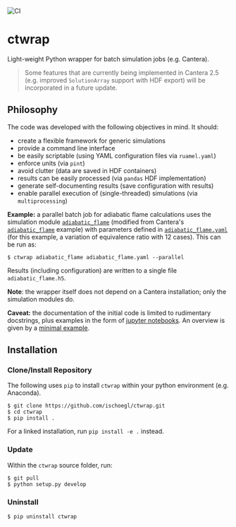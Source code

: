 ![CI](https://github.com/microcombustion/ctwrap/workflows/CI/badge.svg)

# ctwrap

Light-weight Python wrapper for batch simulation jobs (e.g. Cantera).

> Some features that are currently being implemented in Cantera 2.5 (e.g. improved `SolutionArray` support with HDF export) will be incorporated in a future update. 

## Philosophy

The code was developed with the following objectives in mind. It should:

 * create a flexible framework for generic simulations
 * provide a command line interface
 * be easily scriptable (using YAML configuration files via `ruamel.yaml`)
 * enforce units (via `pint`)
 * avoid clutter (data are saved in HDF containers)
 * results can be easily processed (via `pandas` HDF implementation)
 * generate self-documenting results (save configuration with results)
 * enable parallel execution of (single-threaded) simulations (via `multiprocessing`)

__Example:__ a parallel batch job for adiabatic flame calculations uses the simulation module [`adiabatic_flame`](ctwrap/modules/adiabatic_flame.py) (modified from Cantera's [`adiabatic_flame`](https://github.com/Cantera/cantera/blob/master/interfaces/cython/cantera/examples/onedim/adiabatic_flame.py) example) with parameters defined in [`adiabatic_flame.yaml`](ctwrap/examples/adiabatic_flame.yaml) (for this example, a variation of equivalence ratio with 12 cases). This can be run as:
```
$ ctwrap adiabatic_flame adiabatic_flame.yaml --parallel
```
Results (including configuration) are written to a single file `adiabatic_flame.h5`.

__Note__: the wrapper itself does not depend on a Cantera installation; only the simulation modules do.

__Caveat:__ the documentation of the initial code is limited to rudimentary docstrings, plus examples in the form of [jupyter notebooks](ctwrap/examples). An overview is given by a [minimal example](ctwrap/examples/minimal_example.ipynb). 

## Installation

### Clone/Install Repository

The following uses `pip` to install `ctwrap` within your python environment (e.g. Anaconda).

```
$ git clone https://github.com/ischoegl/ctwrap.git
$ cd ctwrap
$ pip install .
```
For a linked installation, run `pip install -e .` instead.

### Update

Within the `ctwrap` source folder, run:

```
$ git pull
$ python setup.py develop
```

### Uninstall

```
$ pip uninstall ctwrap
```

